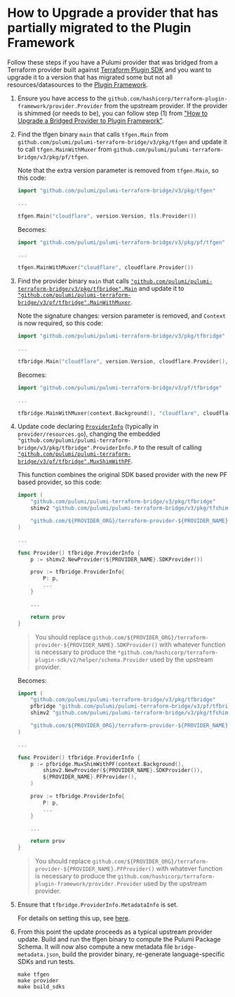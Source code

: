 # How to Upgrade a provider that has partially migrated to the Plugin Framework

Follow these steps if you have a Pulumi provider that was bridged from a Terraform
provider built against [Terraform Plugin
SDK](https://github.com/hashicorp/terraform-plugin-sdk) and you want to upgrade it to a
version that has migrated some but not all resources/datasources to the [Plugin
Framework](https://github.com/hashicorp/terraform-plugin-framework?tab=readme).

1. Ensure you have access to the
   `github.com/hashicorp/terraform-plugin-framework/provider.Provider` from the upstream
   provider.  If the provider is shimmed (or needs to be), you can follow step (1) from
   ["How to Upgrade a Bridged Provider to Plugin
   Framework"](./upgrade-sdk-to-pf.md).

1. Find the tfgen binary `main` that calls `tfgen.Main` from
   `github.com/pulumi/pulumi-terraform-bridge/v3/pkg/tfgen` and update it to call
   `tfgen.MainWithMuxer` from `github.com/pulumi/pulumi-terraform-bridge/v3/pkg/pf/tfgen`.

   Note that the extra version parameter is removed from `tfgen.Main`, so this code:

   ```go
   import "github.com/pulumi/pulumi-terraform-bridge/v3/pkg/tfgen"

   ...

   tfgen.Main("cloudflare", version.Version, tls.Provider())
   ```

   Becomes:

   ``` go
   import "github.com/pulumi/pulumi-terraform-bridge/v3/pkg/pf/tfgen"

   ...

   tfgen.MainWithMuxer("cloudflare", cloudflare.Provider())
   ```

1. Find the provider binary `main` that calls
   [`"github.com/pulumi/pulumi-terraform-bridge/v3/pkg/tfbridge".Main`](https://pkg.go.dev/github.com/pulumi/pulumi-terraform-bridge/v3/pkg/tfbridge#Main)
   and update it to
   [`"github.com/pulumi/pulumi-terraform-bridge/v3/pf/tfbridge".MainWithMuxer`](https://pkg.go.dev/github.com/pulumi/pulumi-terraform-bridge/v3/pf/tfbridge#MainWithMuxer).

   Note the signature changes: version parameter is removed, and `Context` is now required, so this
   code:

     ```go
    import "github.com/pulumi/pulumi-terraform-bridge/v3/pkg/tfbridge"

    ...

     tfbridge.Main("cloudflare", version.Version, cloudflare.Provider(), pulumiSchema)
     ```

     Becomes:

    ```go
    import "github.com/pulumi/pulumi-terraform-bridge/v3/pf/tfbridge"

    ...

    tfbridge.MainWithMuxer(context.Background(), "cloudflare", cloudflare.Provider(), pulumiSchema)
    ```

1. Update code declaring
   [`ProviderInfo`](https://pkg.go.dev/github.com/pulumi/pulumi-terraform-bridge/v3/pkg/tfbridge#ProviderInfo)
   (typically in `provider/resources.go`), changing the embedded
   `"github.com/pulumi/pulumi-terraform-bridge/v3/pkg/tfbridge".ProviderInfo.P` to the
   result of calling
   [`"github.com/pulumi/pulumi-terraform-bridge/v3/pf/tfbridge".MuxShimWithPF`](https://pkg.go.dev/github.com/pulumi/pulumi-terraform-bridge/v3/pf/tfbridge#MuxShimWithPF).

   This function combines the original SDK based provider with the new PF based provider, so this code:

    ```go
    import (
		"github.com/pulumi/pulumi-terraform-bridge/v3/pkg/tfbridge"
		shimv2 "github.com/pulumi/pulumi-terraform-bridge/v3/pkg/tfshim/sdk-v2"

		"github.com/${PROVIDER_ORG}/terraform-provider-${PROVIDER_NAME}"
	)

    ...

    func Provider() tfbridge.ProviderInfo {
	    p := shimv2.NewProvider(${PROVIDER_NAME}.SDKProvider())

	    prov := tfbridge.ProviderInfo{
			P: p,
	        ...
	    }

		...

		return prov
    }
    ```

    > You should replace
    > `github.com/${PROVIDER_ORG}/terraform-provider-${PROVIDER_NAME}.SDKProvider()` with
    > whatever function is necessary to produce the
    > `*github.com/hashicorp/terraform-plugin-sdk/v2/helper/schema.Provider` used by the
    > upstream provider.

    Becomes:

    ```go
    import (
    	"github.com/pulumi/pulumi-terraform-bridge/v3/pkg/tfbridge"
       	pfbridge "github.com/pulumi/pulumi-terraform-bridge/v3/pf/tfbridge"
       	shimv2 "github.com/pulumi/pulumi-terraform-bridge/v3/pkg/tfshim/sdk-v2"

        "github.com/${PROVIDER_ORG}/terraform-provider-${PROVIDER_NAME}"
    )

    ...

    func Provider() tfbridge.ProviderInfo {
        p := pfbridge.MuxShimWithPF(context.Background(),
			shimv2.NewProvider(${PROVIDER_NAME}.SDKProvider()),
			${PROVIDER_NAME}.PFProvider(),
	    )

	    prov := tfbridge.ProviderInfo{
			P: p,
	        ...
	    }

        ...

        return prov
    }
    ```

    > You should replace
    > `github.com/${PROVIDER_ORG}/terraform-provider-${PROVIDER_NAME}.PFProvider()` with
    > whatever function is necessary to produce the
    > `github.com/hashicorp/terraform-plugin-framework/provider.Provider` used by the
    > upstream provider.

1. Ensure that `tfbridge.ProviderInfo.MetadataInfo` is set.

   For details on setting this up, see [here](./metadata.md#setup).

1. From this point the update proceeds as a typical upstream provider update. Build and
   run the tfgen binary to compute the Pulumi Package Schema. It will now also compute a
   new metadata file `bridge-metadata.json`, build the provider binary, re-generate
   language-specific SDKs and run tests.

    ```
    make tfgen
    make provider
    make build_sdks
    ```
